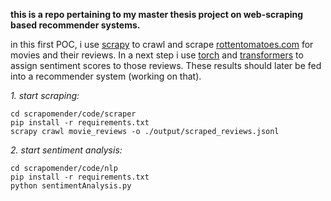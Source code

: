 **this is a repo pertaining to my master thesis project on web-scraping based recommender systems.**

in this first POC, i use [scrapy](https://docs.scrapy.org/en/latest/index.html) to crawl and scrape [rottentomatoes.com](https://www.rottentomatoes.com) for movies and their reviews. In a next step i use [torch](https://pypi.org/project/torch/) and [transformers](https://pypi.org/project/transformers/) to assign sentiment scores to those reviews. These results should later be fed into a recommender system (working on that).


 *1. start scraping:*

	cd scrapomender/code/scraper
	pip install -r requirements.txt
	scrapy crawl movie_reviews -o ./output/scraped_reviews.jsonl

 *2. start sentiment analysis:*

	cd scrapomender/code/nlp
	pip install -r requirements.txt
	python sentimentAnalysis.py

